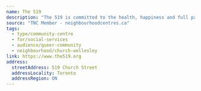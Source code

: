 ```yaml
---
name: The 519
description: "The 519 is committed to the health, happiness and full participation of the LGBTQ2S communities. A City of Toronto agency with an innovative model of Service, Space and Leadership, we strive to make a real difference in people's lives, while working to promote inclusion, understanding and respect."
source: "TNC Member - neighbourhoodcentres.ca"
tags:
  - type/community-centre
  - for/social-services
  - audience/queer-community
  - neighbourhood/church-wellesley
link: https://www.the519.org
address:
  streetAddress: 519 Church Street
  addressLocality: Toronto
  addressRegion: ON
---
```

